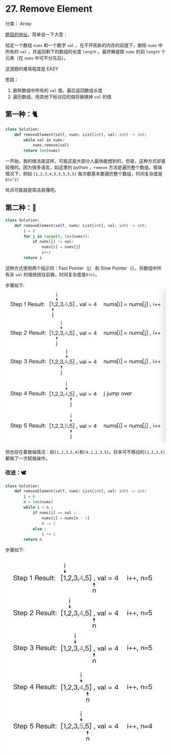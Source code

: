 # 27. Remove Element
分类： Array

[题目的地址](https://leetcode.com/problems/remove-element/)，简单说一下大意：

给定一个数组 `nums` 和一个数字 `val` ，在不开拓新的内存的前提下，删除 `nums` 中所有的 `val` ，并返回剩下的数组的长度 `length` 。最终解是取 `nums` 的前 `length` 个元素（在 `nums` 中可不分先后）。

这道题的难易程度是 EASY

思路：

1. 删除数组中所有的 `val` 值，最后返回数组长度
2. 遍历数组，用其他下标对应的值将替换掉 `val` 的值

## 第一种：🐈
``` python
class Solution:
    def removeElement(self, nums: List[int], val: int) -> int:
        while val in nums:
            nums.remove(val)
        return len(nums)
```
一开始，我的做法是这样，可能这是大部分人最快能想到的，但是，这种方式却是较慢的。因为很多语言，如这里的 python ，`remove` 方法是遍历整个数组，极端情况下，例如 `[1,2,3,4,5,5,5,5,5]` 每次都基本要遍历整个数组，时间复杂度是 `O(n^2)` 

优点可能就是简洁易懂吧。

## 第二种：🐎
``` python
class Solution:
    def removeElement(self, nums: List[int], val: int) -> int:
        i = 0
        for j in range(0, len(nums)):
            if nums[j] != val:
                nums[i] = nums[j]
                i+=1
        return i
```
这种方式使用两个指示符：Fast Pointer（j） 和 Slow Pointer（i）。将数组中所有非 `val` 的值统统往前搬，时间复杂度是`O(n)`。

步骤如下:
![第一种方式](Photos/firstfunc.jpg)

但也存在着极端情况：如`[1,2,3,5,4]`和`[4,1,2,3,5]`。将本可不移动的`[1,2,3,5]`都做了一次赋值操作。

### 改进：🕊
``` python
class Solution:
    def removeElement(self, nums: List[int], val: int) -> int:
        i = 0
        n = len(nums)
        while i < n :
            if nums[i] == val :
                nums[i] = nums[n - 1]
                n -= 1
            else :
                i += 1
        return n
```

步骤如下:

![改进后](Photos/secondfunc.jpg)
